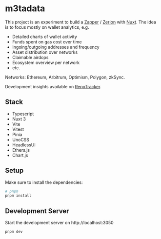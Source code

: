 # m3tadata

This project is an experiment to build a [Zapper](https://zapper.fi/) / [Zerion](https://app.zerion.io/) with [Nuxt](https://nuxt.com). The idea is to focus mostly on wallet analytics, e.g.

- Detailed charts of wallet activity
- Funds spent on gas cost over time
- Ingoing/outgoing addresses and frequency
- Asset distribution over networks
- Claimable airdops
- Ecosystem overview per network
- etc.

Networks: Ethereum, Arbitrum, Optimism, Polygon, zkSync.

Development insights available on [RepoTracker](https://repo-tracker.com/r/gh/toniengelhardt/m3tadata).

## Stack

- Typescript
- Nuxt 3
- Vite
- Vitest
- Pinia
- UnoCSS
- HeadlessUI
- Ethers.js
- Chart.js

## Setup

Make sure to install the dependencies:

```bash
# pnpm
pnpm install
```

## Development Server

Start the development server on http://localhost:3050

```bash
pnpm dev
```

